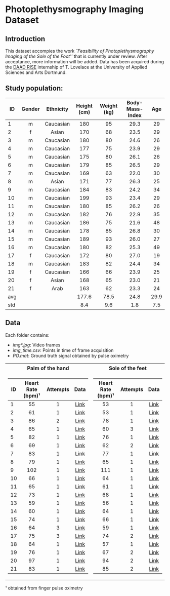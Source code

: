 # Photoplethysmography Imaging Dataset

## Introduction

This dataset accompies the work *´´Feasibility of Photoplethysmography Imaging of the Sole of the Foot''* that is currently under review. After acceptance, more information will be added. Data has been acquired during the [DAAD RISE](https://www.daad.de/rise/) internship of T. Lovelace at the University of Applied Sciences and Arts Dortmund. 

## Study population: 
| ID | Gender | Ethnicity | Height (cm) | Weight (kg) | Body-Mass-Index | Age  | 
|------- |:-----:| :-----:|:-----:|:-----:|:-----:|:-----:|
| 1      | m | Caucasian | 180 | 95 | 29.3 | 29 |
| 2      | f | Asian | 170 | 68 | 23.5 | 29     |
| 3      | m | Caucasian | 180 | 80 | 24.6 | 26 |
| 4      | m | Caucasian | 177 | 75 | 23.9 | 29 |
| 5      | m | Caucasian | 175 | 80 | 26.1 | 26 |
| 6      | m | Caucasian | 179 | 85 | 26.5 | 29 |
| 7      | m | Caucasian | 169 | 63 | 22.0 | 30 |
| 8      | m | Asian | 171 | 77 | 26.3 | 25     |
| 9      | m | Caucasian | 184 | 83 | 24.2 | 34 |
| 10     | m | Caucasian | 199 | 93 | 23.4 | 29 |
| 11     | m | Caucasian | 180 | 85 | 26.2 | 26 |
| 12     | m | Caucasian | 182 | 76 | 22.9 | 35 |
| 13     | m | Caucasian | 186 | 75 | 21.6 | 48 |
| 14     | m | Caucasian | 178 | 85 | 26.8 | 30 |
| 15     | m | Caucasian | 189 | 93 | 26.0 | 27 | 
| 16     | m | Caucasian | 180 | 82 | 25.3 | 49 |
| 17     | f | Caucasian | 172 | 80 | 27.0 | 19 |
| 18     | m | Caucasian | 183 | 82 | 24.4 | 34 |
| 19     | f | Caucasian | 166 | 66 | 23.9 | 25 |
| 20     | f | Asian | 168 | 65 | 23.0 | 21     |
| 21     | f | Arab | 163 | 62 | 23.3 | 24      |
| avg    |   |  | 177.6 | 78.5 | 24.8 | 29.9  |
| std    |   |  | 8.4 | 9.6 | 1.8 | 7.5  |  

## Data

Each folder contains:
- _img*.jpg_: Video frames
- _img_time.csv_: Points in time of frame acquisition
- _PO.mat_: Ground truth signal obtained by pulse oximetry

<table>
<tr><th>Palm of the hand </th><th>Sole of the feet</th></tr>
<tr><td>

| ID| Heart Rate (bpm)¹ | Attempts | Data | 
|------- |:-----:| :-----:|:-----:|
| 1      | 55 | 1 | [Link](https://fh-dortmund.sciebo.de/index.php/s/YlCdcH75en36RLL)  |
| 2      | 61 | 1 | [Link](https://fh-dortmund.sciebo.de/index.php/s/jucC4bwPDIkC1EY)  |
| 3      | 86 | 2 | [Link](https://fh-dortmund.sciebo.de/index.php/s/NJXHisLRjnatsD4)  |
| 4      | 65 | 1 | [Link](https://fh-dortmund.sciebo.de/index.php/s/0K6TSl0AQ3gEtoq)  |
| 5      | 82 | 1 | [Link](https://fh-dortmund.sciebo.de/index.php/s/EOANO791V1lAcfN)  |
| 6      | 69 | 1 | [Link](https://fh-dortmund.sciebo.de/index.php/s/VoCvsoS2K2m7mFd)  |
| 7      | 83 | 1 | [Link](https://fh-dortmund.sciebo.de/index.php/s/uMsWebJCUnUr3ad)  |
| 8      | 79 | 1 | [Link](https://fh-dortmund.sciebo.de/index.php/s/W6FeV7s51FV0yvp)  |
| 9      | 102| 1 | [Link](https://fh-dortmund.sciebo.de/index.php/s/cx2l4vdVvrXbQ3A)  |
| 10     | 66 | 1 | [Link](https://fh-dortmund.sciebo.de/index.php/s/hmDIqJpNek97iZr)  |
| 11     | 65 | 1 | [Link](https://fh-dortmund.sciebo.de/index.php/s/vyshndi4dJtXRIZ)  |
| 12     | 73 | 1 | [Link](https://fh-dortmund.sciebo.de/index.php/s/fYerluzTQFPMdYv)  |
| 13     | 59 | 1 | [Link](https://fh-dortmund.sciebo.de/index.php/s/ewi9Q1myPpqQAgG)  |
| 14     | 60 | 1 | [Link](https://fh-dortmund.sciebo.de/index.php/s/vTQe8yKRK9ErfwY)  |
| 15     | 74 | 1 | [Link](https://fh-dortmund.sciebo.de/index.php/s/t3vF0o9bYzLVDuj)  |
| 16     | 64 | 3 | [Link](https://fh-dortmund.sciebo.de/index.php/s/jsf6TgDOg0jDg7J)  |
| 17     | 75 | 3 | [Link](https://fh-dortmund.sciebo.de/index.php/s/OSOmlxOkD73y1W0)  |
| 18     | 64 | 1 | [Link](https://fh-dortmund.sciebo.de/index.php/s/pnvg3b7yUeS2X09)  |
| 19     | 76 | 1 | [Link](https://fh-dortmund.sciebo.de/index.php/s/kvxTt5ac9eQOcnU)  |
| 20     | 97 | 1 | [Link](https://fh-dortmund.sciebo.de/index.php/s/FFmEvcMwOU59Okl)  |
| 21     | 83 | 1 | [Link](https://fh-dortmund.sciebo.de/index.php/s/rKy5hS4eoeLRl5e)  |

</td><td>

| Heart Rate (bpm)¹  | Attempts | Data | 
|:-----:| :-----:|:-----:|
| 53 | 1 | [Link](https://fh-dortmund.sciebo.de/index.php/s/DyzupOEMBSHTa1y) |
| 53 | 1 | [Link](https://fh-dortmund.sciebo.de/index.php/s/4BaVLLZGFGz4Aiu) |
| 78 | 1 | [Link](https://fh-dortmund.sciebo.de/index.php/s/0NYZqnAkvq0mSXY)  |
| 60 | 3 | [Link](https://fh-dortmund.sciebo.de/index.php/s/PsOwzCPzJMDGAV5)  |
| 76 | 1 | [Link](https://fh-dortmund.sciebo.de/index.php/s/JCZyIX3LFaCBTCM)  |
| 62 | 2 | [Link](https://fh-dortmund.sciebo.de/index.php/s/Z0RuGFDIgDpaORw)  |
| 77 | 1 | [Link](https://fh-dortmund.sciebo.de/index.php/s/pr5Gal0SVOSs5G2)  |
| 65 | 1 | [Link](https://fh-dortmund.sciebo.de/index.php/s/Vf0hwXsZeYwrNM2)  |
| 111 | 1 | [Link](https://fh-dortmund.sciebo.de/index.php/s/LX1GLN9B7QtBpPa)  |
| 64 | 1 | [Link](https://fh-dortmund.sciebo.de/index.php/s/4OXQ4znR9KpI33b)  |
| 61 | 1 | [Link](https://fh-dortmund.sciebo.de/index.php/s/lyUhbMmXKHuAURg)  |
| 68 | 1 | [Link](https://fh-dortmund.sciebo.de/index.php/s/gvd8LLpidV3UdJE)  |
| 56 | 1 | [Link](https://fh-dortmund.sciebo.de/index.php/s/niw7lPBClC9HGEH)  |
| 64 | 1 | [Link](https://fh-dortmund.sciebo.de/index.php/s/ncQNhGcnbiaC4Tk)  |
| 66 | 1 | [Link](https://fh-dortmund.sciebo.de/index.php/s/SKLjUDVLMlr6pP1)  |
| 59 | 1 | [Link](https://fh-dortmund.sciebo.de/index.php/s/65Q71pV8laO7qxy)  |
| 74 | 2 | [Link](https://fh-dortmund.sciebo.de/index.php/s/k9L16xfk0DJJZkA)  |
| 57 | 1 | [Link](https://fh-dortmund.sciebo.de/index.php/s/V2ljphjnYWl4lM0)  |
| 67 | 2 | [Link](https://fh-dortmund.sciebo.de/index.php/s/DUfPhOPKA7blJkk)  |
| 94 | 2 | [Link](https://fh-dortmund.sciebo.de/index.php/s/rKgNveRqnEsAk3p)  |
| 85 | 2 | [Link](https://fh-dortmund.sciebo.de/index.php/s/O0kK0VH0xlTR6UN)  |

</td></tr> </table>

¹ obtained from finger pulse oximetry
</table>
